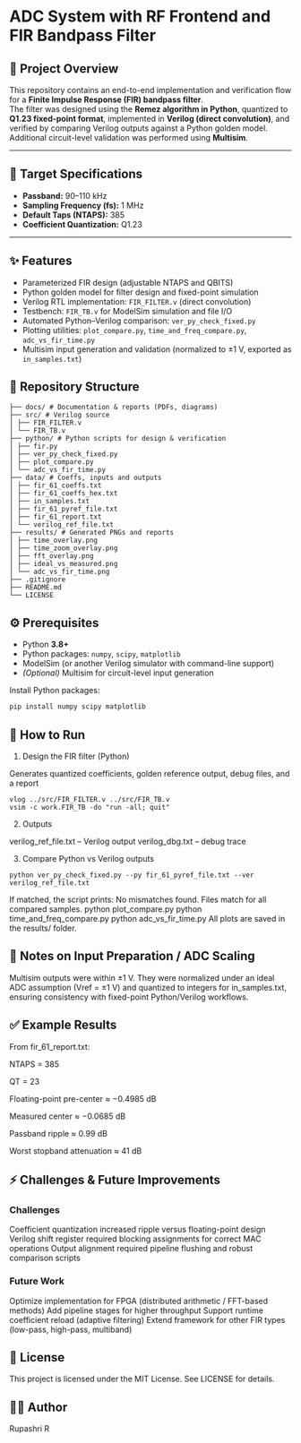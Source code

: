 # ADC System with RF Frontend and FIR Bandpass Filter

## 📌 Project Overview
This repository contains an end-to-end implementation and verification flow for a **Finite Impulse Response (FIR) bandpass filter**.  
The filter was designed using the **Remez algorithm in Python**, quantized to **Q1.23 fixed-point format**, implemented in **Verilog (direct convolution)**, and verified by comparing Verilog outputs against a Python golden model.  
Additional circuit-level validation was performed using **Multisim**.

---

## 🎯 Target Specifications
- **Passband:** 90–110 kHz  
- **Sampling Frequency (fs):** 1 MHz  
- **Default Taps (NTAPS):** 385  
- **Coefficient Quantization:** Q1.23  

---

## ✨ Features
- Parameterized FIR design (adjustable NTAPS and QBITS)  
- Python golden model for filter design and fixed-point simulation  
- Verilog RTL implementation: `FIR_FILTER.v` (direct convolution)  
- Testbench: `FIR_TB.v` for ModelSim simulation and file I/O  
- Automated Python–Verilog comparison: `ver_py_check_fixed.py`  
- Plotting utilities: `plot_compare.py`, `time_and_freq_compare.py`, `adc_vs_fir_time.py`  
- Multisim input generation and validation (normalized to ±1 V, exported as `in_samples.txt`)  


## 📂 Repository Structure

```
├── docs/ # Documentation & reports (PDFs, diagrams)
├── src/ # Verilog source
│ ├── FIR_FILTER.v
│ └── FIR_TB.v
├── python/ # Python scripts for design & verification
│ ├── fir.py
│ ├── ver_py_check_fixed.py
│ ├── plot_compare.py
│ └── adc_vs_fir_time.py
├── data/ # Coeffs, inputs and outputs
│ ├── fir_61_coeffs.txt
│ ├── fir_61_coeffs_hex.txt
│ ├── in_samples.txt
│ ├── fir_61_pyref_file.txt
│ ├── fir_61_report.txt
│ └── verilog_ref_file.txt
├── results/ # Generated PNGs and reports
│ ├── time_overlay.png
│ ├── time_zoom_overlay.png
│ ├── fft_overlay.png
│ ├── ideal_vs_measured.png
│ └── adc_vs_fir_time.png
├── .gitignore
├── README.md
└── LICENSE

```

## ⚙️ Prerequisites
- Python **3.8+**  
- Python packages: `numpy`, `scipy`, `matplotlib`  
- ModelSim (or another Verilog simulator with command-line support)  
- *(Optional)* Multisim for circuit-level input generation  

Install Python packages:
```bash
pip install numpy scipy matplotlib
```
## 🚀 How to Run
1. Design the FIR filter (Python)

Generates quantized coefficients, golden reference output, debug files, and a report
```
vlog ../src/FIR_FILTER.v ../src/FIR_TB.v
vsim -c work.FIR_TB -do "run -all; quit"
```
2. Outputs

verilog_ref_file.txt – Verilog output
verilog_dbg.txt – debug trace

3. Compare Python vs Verilog outputs
```
python ver_py_check_fixed.py --py fir_61_pyref_file.txt --ver verilog_ref_file.txt
```

If matched, the script prints:
No mismatches found. Files match for all compared samples.
python plot_compare.py
python time_and_freq_compare.py
python adc_vs_fir_time.py
All plots are saved in the results/ folder.

## 🔎 Notes on Input Preparation / ADC Scaling

Multisim outputs were within ±1 V.
They were normalized under an ideal ADC assumption (Vref = ±1 V) and quantized to integers for in_samples.txt, ensuring consistency with fixed-point Python/Verilog workflows.

## ✅ Example Results

From fir_61_report.txt:

NTAPS = 385

QT = 23

Floating-point pre-center ≈ −0.4985 dB

Measured center ≈ −0.0685 dB

Passband ripple ≈ 0.99 dB

Worst stopband attenuation ≈ 41 dB

## ⚡ Challenges & Future Improvements

### Challenges

Coefficient quantization increased ripple versus floating-point design
Verilog shift register required blocking assignments for correct MAC operations
Output alignment required pipeline flushing and robust comparison scripts

### Future Work

Optimize implementation for FPGA (distributed arithmetic / FFT-based methods)
Add pipeline stages for higher throughput
Support runtime coefficient reload (adaptive filtering)
Extend framework for other FIR types (low-pass, high-pass, multiband)

## 📜 License

This project is licensed under the MIT License. See LICENSE for details.

## 👩‍💻 Author

Rupashri R